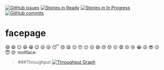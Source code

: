 [![GitHub issues](https://img.shields.io/github/issues/joanaz/facepage.svg?style=plastic)](https://github.com/joanaz/facepage/issues)
[![Stories in Ready](https://badge.waffle.io/joanaz/facepage.svg?label=ready&title=Ready)](https://waffle.io/joanaz/facepage)
[![Stories in In Progress](https://badge.waffle.io/joanaz/facepage.svg?label=In%20Progress&title=In%20Progress)](http://waffle.io/joanaz/facepage) 
[![GitHub commits](https://img.shields.io/github/commits-since/joanaz/facepage/0.0.1.svg?style=plastic)](https://github.com/joanaz/facepage/commits/master)
# facepage
:smile:
:laughing:
:smirk:
:satisfied:
:grin:
:wink:
:stuck_out_tongue_winking_eye:
:stuck_out_tongue_closed_eyes:
:sleeping:
:worried:
:anguished:
:confused:
:hushed:
:expressionless:
:unamused:
:sweat_smile:
:sweat:
:disappointed:
:confounded:
:fearful:
:persevere:
:cry:
:sob:
:astonished:
:sunglasses:
:neutral_face:
:innocent:
:angry:
:trollface:




> ###Throughput
[![Throughput Graph](https://graphs.waffle.io/joanaz/facepage/throughput.svg)](https://waffle.io/joanaz/facepage/metrics)


